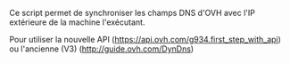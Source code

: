 Ce script permet de synchroniser les champs DNS d'OVH avec l'IP extérieure de la machine l'exécutant.

Pour utiliser la nouvelle API (https://api.ovh.com/g934.first_step_with_api) ou l'ancienne (V3) (http://guide.ovh.com/DynDns)
